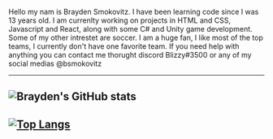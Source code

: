 Hello my nam is Brayden Smokovitz. I have been learning code since I was 13 years old. I am currenlty working on projects in HTML and CSS, Javascript and React, along with some C# and Unity game development. Some of my other intrestet are soccer. I am a huge fan, I like most of the top teams, I currently don't have one favorite team. If you need help with anything you can contact me thorught discord Blizzy#3500 or any of my social medias @bsmokovitz

---
![Brayden's GitHub stats](https://github-readme-stats.vercel.app/api?username=bsmokovitz&show_icons=true&theme=react)
---
[![Top Langs](https://github-readme-stats.vercel.app/api/top-langs/?username=bsmokovitz&layout=compact)](https://github.com/anuraghazra/github-readme-stats)
---
